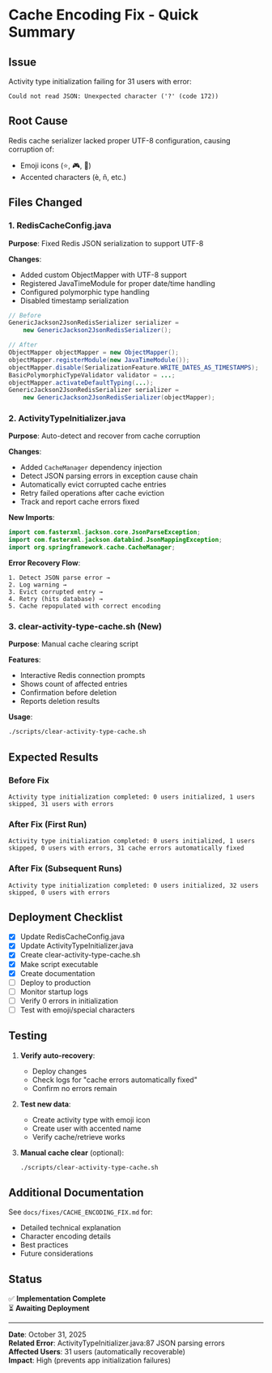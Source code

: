 # Cache Encoding Fix - Quick Summary

## Issue
Activity type initialization failing for 31 users with error:
```
Could not read JSON: Unexpected character ('?' (code 172))
```

## Root Cause
Redis cache serializer lacked proper UTF-8 configuration, causing corruption of:
- Emoji icons (⭐, 🎮, 🍕)
- Accented characters (è, ñ, etc.)

## Files Changed

### 1. RedisCacheConfig.java
**Purpose**: Fixed Redis JSON serialization to support UTF-8

**Changes**:
- Added custom ObjectMapper with UTF-8 support
- Registered JavaTimeModule for proper date/time handling
- Configured polymorphic type handling
- Disabled timestamp serialization

```java
// Before
GenericJackson2JsonRedisSerializer serializer = 
    new GenericJackson2JsonRedisSerializer();

// After
ObjectMapper objectMapper = new ObjectMapper();
objectMapper.registerModule(new JavaTimeModule());
objectMapper.disable(SerializationFeature.WRITE_DATES_AS_TIMESTAMPS);
BasicPolymorphicTypeValidator validator = ...;
objectMapper.activateDefaultTyping(...);
GenericJackson2JsonRedisSerializer serializer = 
    new GenericJackson2JsonRedisSerializer(objectMapper);
```

### 2. ActivityTypeInitializer.java
**Purpose**: Auto-detect and recover from cache corruption

**Changes**:
- Added `CacheManager` dependency injection
- Detect JSON parsing errors in exception cause chain
- Automatically evict corrupted cache entries
- Retry failed operations after cache eviction
- Track and report cache errors fixed

**New Imports**:
```java
import com.fasterxml.jackson.core.JsonParseException;
import com.fasterxml.jackson.databind.JsonMappingException;
import org.springframework.cache.CacheManager;
```

**Error Recovery Flow**:
```
1. Detect JSON parse error → 
2. Log warning → 
3. Evict corrupted entry → 
4. Retry (hits database) → 
5. Cache repopulated with correct encoding
```

### 3. clear-activity-type-cache.sh (New)
**Purpose**: Manual cache clearing script

**Features**:
- Interactive Redis connection prompts
- Shows count of affected entries
- Confirmation before deletion
- Reports deletion results

**Usage**:
```bash
./scripts/clear-activity-type-cache.sh
```

## Expected Results

### Before Fix
```
Activity type initialization completed: 0 users initialized, 1 users skipped, 31 users with errors
```

### After Fix (First Run)
```
Activity type initialization completed: 0 users initialized, 1 users skipped, 0 users with errors, 31 cache errors automatically fixed
```

### After Fix (Subsequent Runs)
```
Activity type initialization completed: 0 users initialized, 32 users skipped, 0 users with errors
```

## Deployment Checklist

- [x] Update RedisCacheConfig.java
- [x] Update ActivityTypeInitializer.java
- [x] Create clear-activity-type-cache.sh
- [x] Make script executable
- [x] Create documentation
- [ ] Deploy to production
- [ ] Monitor startup logs
- [ ] Verify 0 errors in initialization
- [ ] Test with emoji/special characters

## Testing

1. **Verify auto-recovery**:
   - Deploy changes
   - Check logs for "cache errors automatically fixed"
   - Confirm no errors remain

2. **Test new data**:
   - Create activity type with emoji icon
   - Create user with accented name
   - Verify cache/retrieve works

3. **Manual cache clear** (optional):
   ```bash
   ./scripts/clear-activity-type-cache.sh
   ```

## Additional Documentation

See `docs/fixes/CACHE_ENCODING_FIX.md` for:
- Detailed technical explanation
- Character encoding details
- Best practices
- Future considerations

## Status

✅ **Implementation Complete**  
⏳ **Awaiting Deployment**

---

**Date**: October 31, 2025  
**Related Error**: ActivityTypeInitializer.java:87 JSON parsing errors  
**Affected Users**: 31 users (automatically recoverable)  
**Impact**: High (prevents app initialization failures)


